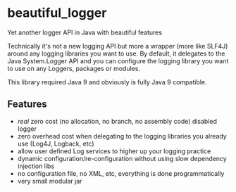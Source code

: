 # beautiful_logger
Yet another logger API in Java with beautiful features

Technically it's not a new logging API but more a wrapper (more like SLF4J) around any logging libraries you want to use.
By default, it delegates to the Java System.Logger API and you can configure the logging library you want to use
on any Loggers, packages or modules.

This library required Java 9 and obviously is fully Java 9 compatible.

## Features
- *real* zero cost (no allocation, no branch, no assembly code) disabled logger
- zero overhead cost when delegating to the logging libraries you already use (Log4J, Logback, etc)
- allow user defined Log services to higher up your logging practice
- dynamic configuration/re-configuration without using slow dependency injection libs
- no configuration file, no XML, etc, everything is done programmatically
- very small modular jar
